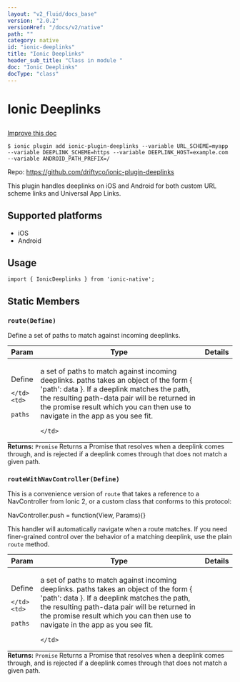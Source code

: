 ```yaml
---
layout: "v2_fluid/docs_base"
version: "2.0.2"
versionHref: "/docs/v2/native"
path: ""
category: native
id: "ionic-deeplinks"
title: "Ionic Deeplinks"
header_sub_title: "Class in module "
doc: "Ionic Deeplinks"
docType: "class"
---
```









<h1 class="api-title">

  
  Ionic Deeplinks
  

  

  

</h1>

<a class="improve-v2-docs" href="http://github.com/driftyco/ionic-native/edit/master/src/plugins/deeplinks.ts#L21">
  Improve this doc
</a>





<!-- decorators -->


<pre><code>$ ionic plugin add ionic-plugin-deeplinks --variable URL_SCHEME=myapp --variable DEEPLINK_SCHEME=https --variable DEEPLINK_HOST=example.com --variable ANDROID_PATH_PREFIX=/</code></pre>
<p>Repo:
  <a href="https://github.com/driftyco/ionic-plugin-deeplinks">
    https://github.com/driftyco/ionic-plugin-deeplinks
  </a>
</p>

<!-- description -->

<p>This plugin handles deeplinks on iOS and Android for both custom URL scheme links
and Universal App Links.</p>


<!-- @platforms tag -->
<h2>Supported platforms</h2>

<ul>
  <li>iOS</li>
  
  <li>Android</li>
  </ul>

<!-- @platforms tag end -->


<!-- @usage tag -->

<h2>Usage</h2>

<pre><code class="lang-typescript">import { IonicDeeplinks } from &#39;ionic-native&#39;;
</code></pre>




<!-- @property tags -->
<h2>Static Members</h2>
<div id="route"></div>
<h3><code>route(Define)</code>
  
</h3>



Define a set of paths to match against incoming deeplinks.



<table class="table param-table" style="margin:0;">
  <thead>
  <tr>
    <th>Param</th>
    <th>Type</th>
    <th>Details</th>
  </tr>
  </thead>
  <tbody>
  
  <tr>
    <td>
      Define
      
      
    </td>
    <td>
      
<code>paths</code>
    </td>
    <td>
      <p>a set of paths to match against incoming deeplinks.
paths takes an object of the form { &#39;path&#39;: data }. If a deeplink
matches the path, the resulting path-data pair will be returned in the
promise result which you can then use to navigate in the app as you see fit.</p>

      
    </td>
  </tr>
  
  </tbody>
</table>





<div class="return-value" markdown="1">
  <i class="icon ion-arrow-return-left"></i>
  <b>Returns:</b> 
<code>Promise</code> Returns a Promise that resolves when a deeplink comes through, and
is rejected if a deeplink comes through that does not match a given path.
</div>



<div id="routeWithNavController"></div>
<h3><code>routeWithNavController(Define)</code>
  
</h3>



This is a convenience version of `route` that takes a reference to a NavController
from Ionic 2, or a custom class that conforms to this protocol:

NavController.push = function(View, Params){}

This handler will automatically navigate when a route matches. If you need finer-grained
control over the behavior of a matching deeplink, use the plain `route` method.



<table class="table param-table" style="margin:0;">
  <thead>
  <tr>
    <th>Param</th>
    <th>Type</th>
    <th>Details</th>
  </tr>
  </thead>
  <tbody>
  
  <tr>
    <td>
      Define
      
      
    </td>
    <td>
      
<code>paths</code>
    </td>
    <td>
      <p>a set of paths to match against incoming deeplinks.
paths takes an object of the form { &#39;path&#39;: data }. If a deeplink
matches the path, the resulting path-data pair will be returned in the
promise result which you can then use to navigate in the app as you see fit.</p>

      
    </td>
  </tr>
  
  </tbody>
</table>





<div class="return-value" markdown="1">
  <i class="icon ion-arrow-return-left"></i>
  <b>Returns:</b> 
<code>Promise</code> Returns a Promise that resolves when a deeplink comes through, and
is rejected if a deeplink comes through that does not match a given path.
</div>




<!-- methods on the class -->

<!-- related link --><!-- end content block -->


<!-- end body block -->

